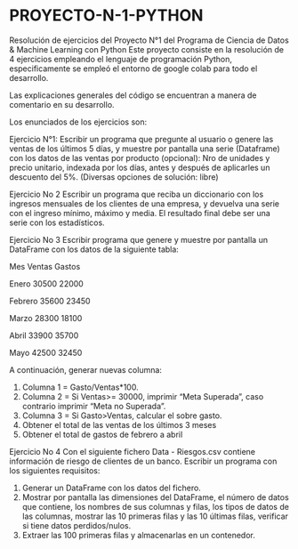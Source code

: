 # PROYECTO-N-1-PYTHON
Resolución de ejercicios del Proyecto N°1 del Programa de Ciencia de Datos &amp; Machine Learning con Python
Este proyecto consiste en la resolución de 4 ejercicios empleando el lenguaje de programación Python, especificamente se 
empleó el entorno de google colab para todo el desarrollo.

Las explicaciones generales del código se encuentran a manera de comentario en su desarrollo.

Los enunciados de los ejercicios son:

Ejercicio N°1:
Escribir un programa que pregunte al usuario o genere las ventas
de los últimos 5 días, y muestre por pantalla una serie (Dataframe)
con los datos de las ventas por producto (opcional): Nro de
unidades y precio unitario, indexada por los días, antes y después
de aplicarles un descuento del 5%.
(Diversas opciones de solución: libre)


Ejercicio No 2
Escribir un programa que reciba un diccionario con los ingresos
mensuales de los clientes de una empresa, y devuelva una serie
con el ingreso mínimo, máximo y media.
El resultado final debe ser una serie con los estadísticos.


Ejercicio No 3
Escribir programa que genere y muestre por pantalla un DataFrame
con los datos de la siguiente tabla:

Mes Ventas Gastos

Enero 30500 22000

Febrero 35600 23450

Marzo 28300 18100

Abril 33900 35700

Mayo 42500 32450

  A continuación, generar nuevas columna:
  1. Columna 1 = Gasto/Ventas*100.
  2. Columna 2 = Si Ventas>= 30000, imprimir “Meta Superada”,
  caso contrario imprimir “Meta no Superada”.
  3. Columna 3 = Si Gasto>Ventas, calcular el sobre gasto.
  4. Obtener el total de las ventas de los últimos 3 meses
  5. Obtener el total de gastos de febrero a abril


Ejercicio No 4
Con el siguiente fichero Data - Riesgos.csv contiene información
de riesgo de clientes de un banco. Escribir un programa con los
siguientes requisitos:

  1. Generar un DataFrame con los datos del fichero.
  2. Mostrar por pantalla las dimensiones del DataFrame, el
  número de datos que contiene, los nombres de sus columnas
  y filas, los tipos de datos de las columnas, mostrar las 10
  primeras filas y las 10 últimas filas, verificar si tiene datos
  perdidos/nulos.
  3. Extraer las 100 primeras filas y almacenarlas en un
  contenedor.

